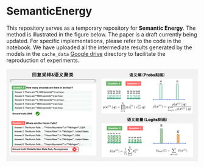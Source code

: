 # SemanticEnergy

This repository serves as a temporary repository for **Semantic Energy**. The method is illustrated in the figure below. The paper is a draft currently being updated. For specific implementations, please refer to the code in the notebook. We have uploaded all the intermediate results generated by the models in the `cache_data` [Google drive](https://drive.google.com/file/d/16ykjWpLV1bY82IRFpvMhzHyKIq9Me02J/view?usp=sharing) directory to facilitate the reproduction of experiments.

![Framework](semanticenergy.png)
